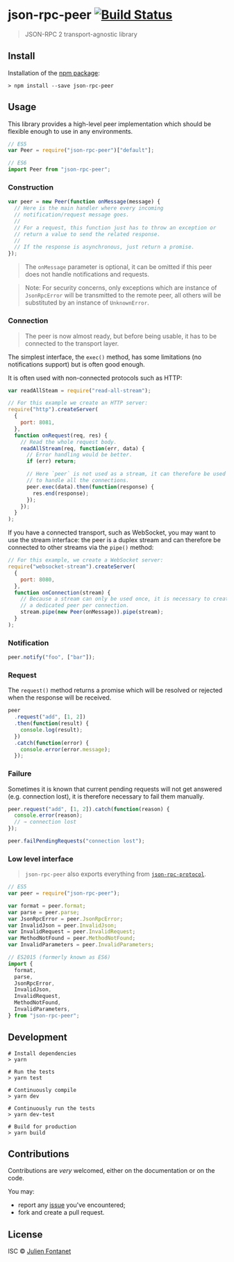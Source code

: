 # json-rpc-peer [![Build Status](https://travis-ci.org/JsCommunity/json-rpc-peer.png?branch=master)](https://travis-ci.org/JsCommunity/json-rpc-peer)

> JSON-RPC 2 transport-agnostic library

## Install

Installation of the [npm package](https://npmjs.org/package/json-rpc-peer):

```
> npm install --save json-rpc-peer
```

## Usage

This library provides a high-level peer implementation which should
be flexible enough to use in any environments.

```javascript
// ES5
var Peer = require("json-rpc-peer")["default"];

// ES6
import Peer from "json-rpc-peer";
```

### Construction

```javascript
var peer = new Peer(function onMessage(message) {
  // Here is the main handler where every incoming
  // notification/request message goes.
  //
  // For a request, this function just has to throw an exception or
  // return a value to send the related response.
  //
  // If the response is asynchronous, just return a promise.
});
```

> The `onMessage` parameter is optional, it can be omitted if this
> peer does not handle notifications and requests.

> Note: For security concerns, only exceptions which are instance of
> `JsonRpcError` will be transmitted to the remote peer, all others
> will be substituted by an instance of `UnknownError`.

### Connection

> The peer is now almost ready, but before being usable, it has to be
> connected to the transport layer.

The simplest interface, the `exec()` method, has some limitations (no
notifications support) but is often good enough.

It is often used with non-connected protocols such as HTTP:

```javascript
var readAllSteam = require("read-all-stream");

// For this example we create an HTTP server:
require("http").createServer(
  {
    port: 8081,
  },
  function onRequest(req, res) {
    // Read the whole request body.
    readAllStream(req, function(err, data) {
      // Error handling would be better.
      if (err) return;

      // Here `peer` is not used as a stream, it can therefore be used
      // to handle all the connections.
      peer.exec(data).then(function(response) {
        res.end(response);
      });
    });
  }
);
```

If you have a connected transport, such as WebSocket, you may want to
use the stream interface: the peer is a duplex stream and can
therefore be connected to other streams via the `pipe()` method:

```javascript
// For this example, we create a WebSocket server:
require("websocket-stream").createServer(
  {
    port: 8080,
  },
  function onConnection(stream) {
    // Because a stream can only be used once, it is necessary to create
    // a dedicated peer per connection.
    stream.pipe(new Peer(onMessage)).pipe(stream);
  }
);
```

### Notification

```javascript
peer.notify("foo", ["bar"]);
```

### Request

The `request()` method returns a promise which will be resolved or
rejected when the response will be received.

```javascript
peer
  .request("add", [1, 2])
  .then(function(result) {
    console.log(result);
  })
  .catch(function(error) {
    console.error(error.message);
  });
```

### Failure

Sometimes it is known that current pending requests will not get
answered (e.g. connection lost), it is therefore necessary to fail
them manually.

```javascript
peer.request("add", [1, 2]).catch(function(reason) {
  console.error(reason);
  // → connection lost
});

peer.failPendingRequests("connection lost");
```

### Low level interface

> `json-rpc-peer` also exports everything from [`json-rpc-protocol`](https://www.npmjs.com/package/json-rpc-protocol).

```js
// ES5
var peer = require("json-rpc-peer");

var format = peer.format;
var parse = peer.parse;
var JsonRpcError = peer.JsonRpcError;
var InvalidJson = peer.InvalidJson;
var InvalidRequest = peer.InvalidRequest;
var MethodNotFound = peer.MethodNotFound;
var InvalidParameters = peer.InvalidParameters;

// ES2015 (formerly known as ES6)
import {
  format,
  parse,
  JsonRpcError,
  InvalidJson,
  InvalidRequest,
  MethodNotFound,
  InvalidParameters,
} from "json-rpc-peer";
```

## Development

```
# Install dependencies
> yarn

# Run the tests
> yarn test

# Continuously compile
> yarn dev

# Continuously run the tests
> yarn dev-test

# Build for production
> yarn build
```

## Contributions

Contributions are _very_ welcomed, either on the documentation or on
the code.

You may:

- report any [issue](https://github.com/JsCommunity/json-rpc-peer/issues)
  you've encountered;
- fork and create a pull request.

## License

ISC © [Julien Fontanet](https://julien.isonoe.net)
